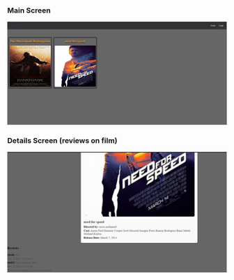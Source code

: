 ### Main Screen


![Screenshot_2.png](Screenshot_2.png)

### Details Screen (reviews on film)

![Screenshot_1.png](Screenshot_1.png)
